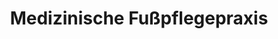 ---
title: "Medizinische Fußpflegepraxis"
url: /daun/medizinische-fusspflegepraxis/
shop: Kosmetik
---
